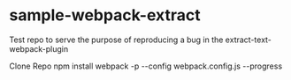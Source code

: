 # sample-webpack-extract
Test repo to serve the purpose of reproducing a bug in the extract-text-webpack-plugin

Clone Repo
npm install
webpack -p --config webpack.config.js --progress
